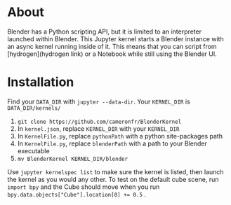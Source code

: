 # About

Blender has a Python scripting API, but it is limited to an interpreter launched within Blender. This Jupyter kernel starts a Blender instance with an async kernel running inside of it. This means that you can script from [hydrogen](hydrogen link) or a Notebook while still using the Blender UI.

# Installation

Find your `DATA_DIR` with `jupyter --data-dir`. Your `KERNEL_DIR` is `DATA_DIR/kernels/`

1. `git clone https://github.com/cameronfr/BlenderKernel`
1. In `kernel.json`, replace `KERNEL_DIR` with your `KERNEL_DIR`
2. In `KernelFile.py`, replace `pythonPath` with a python site-packages path
3. In `KernelFile.py`, replace `blenderPath` with a path to your Blender executable
2. `mv BlenderKernel KERNEL_DIR/blender`

Use `jupyter kernelspec list` to make sure the kernel is listed, then launch the kernel as you would any other. To test on the default cube scene, run `import bpy` and the Cube should move when you run `bpy.data.objects["Cube"].location[0] += 0.5` .
